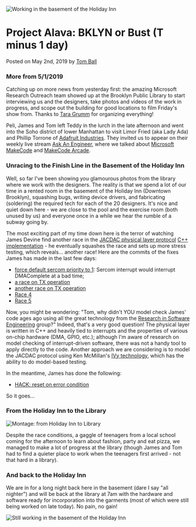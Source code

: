 ![Working in the basement of the Holiday Inn](/static/blog/alava/thebasement.jpg)

# Project Alava: BKLYN or Bust (T minus 1 day)

Posted on May 2nd, 2019 by [Tom Ball](https://www.microsoft.com/en-us/research/people/tball/)

### More from 5/1/2019

Catching up on more news from yesterday first: the amazing Microsoft Research Outreach team showed up at
the Brooklyn Public Library to start interviewing us and the designers, take photos and
videos of the work in progress, and scope out the building for good locations to film
Friday's show from.  Thanks to [Tara Grumm](https://www.linkedin.com/in/taragrumm/) for organizing everything!

Peli, James and Tom left Teddy in the lurch in the late afternoon and went into the 
Soho district of lower Manhattan to visit Limor Fried (aka Lady Ada) and Phillip Torrone 
of [Adafruit Industries](https://www.adafruit.com).  They invited us to appear on
their weekly live stream [Ask An Engineer](https://www.youtube.com/watch?v=dyFhE568-9Q),
where we talked about [Microsoft MakeCode](https://www.makecode.com) and [MakeCode Arcade](https://arcade.makecode.com).

### Unracing to the Finish Line in the Basement of the Holiday Inn

Well, so far I've been showing you glamourous photos from the library where we work with the designers.  The reality is that we spend a lot of our time in a rented room in the basement of the Holiday Inn (Downtown Brooklyn), squashing bugs, writing device drivers, and fabricating (soldering) the required 
tech for each of the 20 designers.  It's nice and quiet down here - we are close to the pool and the exercise room (both unused by us) and everyone once in a while we hear the rumble of a subway going by. 

The most exciting part of my time down here is the terror of watching James Devine find another race in the [JACDAC physical layer protocol](https://jacdac.org/#physical-layer-specifications) [C++ implementation](https://github.com/lancaster-university/codal-core/tree/jacdac-v0/source/JACDAC) - he eventually squashes the race and sets up more stress testing, which reveals... another race! Here are the commits of the fixes James has made in the last few days:

- [force default sercom priority to 1](https://github.com/lancaster-university/codal-samd/commit/99e2686377da59bec6bc486c62d7096909dd967f): Sercom interrupt would interrupt DMAComplete at a bad time;
- [a race on TX operation](https://github.com/lancaster-university/codal-core/pull/83/commits/02824b9ff7b62295d3fd68782189c12cc169173e)
- [another race on TX operation](https://github.com/lancaster-university/codal-core/pull/83/commits/a99655e9944e0a0221cdceb276b6dfbb4311a0ea)
- [Race 4](https://github.com/lancaster-university/codal-core/pull/83/commits/3dda49eda64797b37a511b03d577b091922de9c5)
- [Race 5](https://github.com/lancaster-university/codal-core/pull/83/commits/c95dd23c2ac07ce1ab347803003fce1bc65f4317)

Now, you might be wondering: "Tom, why didn't YOU model check James' code ages ago using all the great technology from the [Research in Software Engineering](https://research.microsoft.com/rise) group?" Indeed, that's a very good question! The physical layer is written in C++ and heavily tied to interrupts and the properties of various on-chip hardware (DMA, GPIO, etc.); although I'm aware of research on model checking of interrupt-driven software, there was not a handy tool to apply directly to the code. Another approach we are considering is to model the JACDAC protocol using Ken McMillan's [IVy technology](http://microsoft.github.io/ivy/), which has the ability to do model-based testing.

In the meantime, James has done the following:

- [HACK: reset on error condition](https://github.com/lancaster-university/codal-core/commit/e16a98d9f74d588874aedbcd25d83ef0fe203b6a)

So it goes...

### From the Holiday Inn to the Library

![Montage: from Holiday Inn to Library](/static/blog/alava/montage.jpg)

Despite the race conditions, a gaggle of teenagers from a local school coming for the 
afternoon to learn about fashion, party and eat pizza, we managed to make a lot of 
progress at the library (though James and Tom had to find a quieter place to work
when the teenagers first arrived - not that hard in a library). 

### And back to the Holiday Inn

We are in for a long night
back here in the basement (dare I say "all nighter") and will be back at the library
at 7am with the hardware and software ready for incorporation into the garments (most
of which were still being worked on late today). No pain, no gain! 

![Still working in the basement of the Holiday Inn](/static/blog/alava/backInTheDungeon.jpg)
